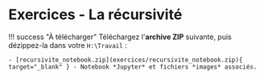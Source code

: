 # Exercices - La récursivité

!!! success "À télécharger"
    Téléchargez l'**archive ZIP** suivante, puis dézippez-la dans votre `H:\Travail` :

    - [recursivite_notebook.zip](exercices/recursivite_notebook.zip){ target="_blank" } - Notebook *Jupyter* et fichiers *images* associés.